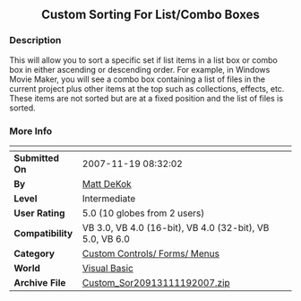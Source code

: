 ﻿<div align="center">

## Custom Sorting For List/Combo Boxes


</div>

### Description

This will allow you to sort a specific set if list items in a list box or combo box in either ascending or descending order. For example, in Windows Movie Maker, you will see a combo box containing a list of files in the current project plus other items at the top such as collections, effects, etc. These items are not sorted but are at a fixed position and the list of files is sorted.
 
### More Info
 


<span>             |<span>
---                |---
**Submitted On**   |2007-11-19 08:32:02
**By**             |[Matt DeKok](https://github.com/Planet-Source-Code/PSCIndex/blob/master/ByAuthor/matt-dekok.md)
**Level**          |Intermediate
**User Rating**    |5.0 (10 globes from 2 users)
**Compatibility**  |VB 3\.0, VB 4\.0 \(16\-bit\), VB 4\.0 \(32\-bit\), VB 5\.0, VB 6\.0
**Category**       |[Custom Controls/ Forms/  Menus](https://github.com/Planet-Source-Code/PSCIndex/blob/master/ByCategory/custom-controls-forms-menus__1-4.md)
**World**          |[Visual Basic](https://github.com/Planet-Source-Code/PSCIndex/blob/master/ByWorld/visual-basic.md)
**Archive File**   |[Custom\_Sor20913111192007\.zip](https://github.com/Planet-Source-Code/matt-dekok-custom-sorting-for-list-combo-boxes__1-69651/archive/master.zip)








